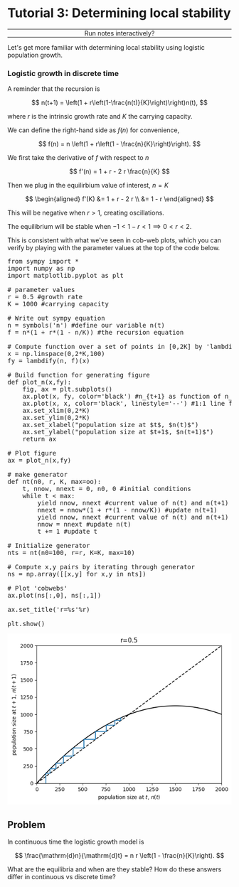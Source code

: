 <script type="text/x-thebe-config">
  {
      requestKernel: true,
      mountActivateWidget: true,
      mountStatusWidget: true,
      binderOptions: {
      repo: "mmosmond/executable-cells",
      ref: "main",
      },
  }
</script>
<script src="https://unpkg.com/thebe@latest/lib/index.js"></script>
<link rel="stylesheet" href="https://unpkg.com/thebe@latest/lib/thebe.css">

# Tutorial 3: Determining local stability

<hr style="margin-bottom: 0em;">
<center>
<div class="inrow">
	Run notes interactively?
	<div style="float: left;" class="thebe-activate"></div>
	<div class="thebe-status"></div>
</div>
</center>
<hr style="margin-top: 0em;">

Let's get more familiar with determining local stability using logistic population growth.

### Logistic growth in discrete time

A reminder that the recursion is

$$
n(t+1) = \left(1 + r\left(1-\frac{n(t)}{K}\right)\right)n(t),
$$

where $r$ is the intrinsic growth rate and $K$ the carrying capacity.

We can define the right-hand side as $f(n)$ for convenience,

$$
f(n) = n \left(1 + r\left(1 - \frac{n}{K}\right)\right).
$$

We first take the derivative of $f$ with respect to $n$

$$
f'(n) = 1 + r - 2 r \frac{n}{K}
$$

Then we plug in the equilirbium value of interest, $n=K$

$$
\begin{aligned}
f'(K) &= 1 + r - 2 r \\
&= 1 - r
\end{aligned}
$$

This will be negative when $r > 1$, creating oscillations.

The equilibrium will be stable when $-1 < 1 - r < 1 \implies 0 < r < 2$.

This is consistent with what we've seen in cob-web plots, which you can verify by playing with the parameter values at the top of the code below.


<pre data-executable="true" data-language="python">
from sympy import *
import numpy as np
import matplotlib.pyplot as plt

# parameter values
r = 0.5 #growth rate
K = 1000 #carrying capacity

# Write out sympy equation
n = symbols('n') #define our variable n(t)
f = n*(1 + r*(1 - n/K)) #the recursion equation

# Compute function over a set of points in [0,2K] by 'lambdifying' sympy equation
x = np.linspace(0,2*K,100)
fy = lambdify(n, f)(x)

# Build function for generating figure
def plot_n(x,fy):
    fig, ax = plt.subplots()
    ax.plot(x, fy, color='black') #n_{t+1} as function of n_t
    ax.plot(x, x, color='black', linestyle='--') #1:1 line for reference
    ax.set_xlim(0,2*K)
    ax.set_ylim(0,2*K)
    ax.set_xlabel("population size at $t$, $n(t)$")
    ax.set_ylabel("population size at $t+1$, $n(t+1)$")
    return ax

# Plot figure
ax = plot_n(x,fy)

# make generator
def nt(n0, r, K, max=oo):
    t, nnow, nnext = 0, n0, 0 #initial conditions
    while t < max:
        yield nnow, nnext #current value of n(t) and n(t+1)
        nnext = nnow*(1 + r*(1 - nnow/K)) #update n(t+1)
        yield nnow, nnext #current value of n(t) and n(t+1)
        nnow = nnext #update n(t)
        t += 1 #update t

# Initialize generator
nts = nt(n0=100, r=r, K=K, max=10)

# Compute x,y pairs by iterating through generator
ns = np.array([[x,y] for x,y in nts])

# Plot 'cobwebs'
ax.plot(ns[:,0], ns[:,1])

ax.set_title('r=%s'%r)
    
plt.show()
</pre>


    
![png](tutorial-03_files/tutorial-03_2_0.png)
    


## Problem

In continuous time the logistic growth model is 

$$
\frac{\mathrm{d}n}{\mathrm{d}t} = n r \left(1 - \frac{n}{K}\right).
$$

What are the equilibria and when are they stable? How do these answers differ in continuous vs discrete time?
